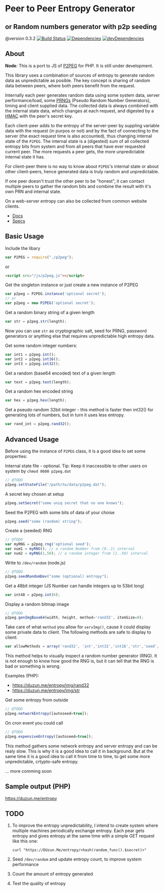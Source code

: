 
# Peer to Peer Entropy Generator
## or Random numbers generator with p2p seeding
@version 0.3.2 
[![Build Status](https://travis-ci.org/duzun/p2peg.js.svg?branch=master)](//travis-ci.org/duzun/p2peg.js)
[![Dependencies](https://david-dm.org/duzun/p2peg.js.svg)](//david-dm.org/duzun/p2peg.js)
[![devDependencies](https://david-dm.org/duzun/p2peg.js/dev-status.svg)](//david-dm.org/duzun/p2peg.js#info=devDependencies&view=table)

## About

**Node**: This is a port to JS of [P2PEG](//github.com/duzun/P2PEG) for PHP.
It is still under development.

This library uses a combination of sources of entropy to generate random data as unpredictable as posible.
The key concept is sharing of random data between peers, where both peers benefit from the request.

Internally each peer generates random data using some system data, server performance/load,
some [PRNGs](http://en.wikipedia.org/wiki/Pseudorandom_number_generator) (Pseudo Random Number Generators),
timing and client supplied data.
The collected data is always combined with the internal state data, which changes at each request,
and digested by a [HMAC](https://en.wikipedia.org/wiki/Hash-based_message_authentication_code)
with the peer's secret key.

Each client-peer adds to the entropy of the server-peer by suppling variable data with the request
(in purpos or not) and by the fact of connecting to the server (the exact request time is also accounted),
thus changing internal state of the `P2PEG`.
The internal state is a (digested) sum of all collected entropy bits from system and from all peers
that have ever requested current peer.
The more requests a peer gets, the more unpredictable internal state it has.

For client-peer there is no way to know about `P2PEG`'s internal state or about other client-peers, 
hence generated data is truly random and unpredictable.

If one peer doesn't trust the other peer to be "honest", it can contact multiple peers 
to gather the random bits and combine the result with it's own PRN and internal state.

On a web-server entropy can also be collected from common website clients.


- [Docs](https://duzun.github.io/p2peg.js/docs/p2peg.html)
- [Specs](https://duzun.github.io/p2peg.js/spec/run/index.html)

## Basic Usage

Include the libary

```javascript
var P2PEG = require("./p2peg");
```
or
```html
<script src="/js/p2peg.js"></script>
```

Get the singleton instance or just create a new instance of P2PEG

```javascript
var p2peg = P2PEG.instance('optional secret');
// or
var p2peg = new P2PEG('optional secret');
```

Get a random binary string of a given length

```javascript
var str = p2peg.str(length);
```

Now you can use `str` as cryptographic salt, seed for PRNG, password generators
or anything else that requires unpredictable high entropy data.

Get some random integer numbers:

```javascript
var int1 = p2peg.int();
var int2 = p2peg.int16();
var int3 = p2peg.int32();
```

Get a random (base64 encoded) text of a given length

```javascript
var text = p2peg.text(length);
```

Get a random hex encoded string 

```javascript
var hex = p2peg.hex(length);
```

Get a pseudo random 32bit integer - this method is faster then int32()
for generating lots of numbers, but in turn it uses less entropy.

```javascript
var rand_int = p2peg.rand32();
```

## Advanced Usage

Before using the instance of `P2PEG` class, it is a good idea to set some properties:

Internal state file - optional.
Tip: Keep it inaccessible to other users on system by `chmod 0600 p2peg.dat`

```javascript
// @TODO
p2peg.setStateFile("/path/to/data/p2peg.dat");
```

A secret key chosen at setup

```javascript
p2peg.setSecret("some uniq secret that no one knows");
```

Seed the P2PEG with some bits of data of your choise

```javascript
p2peg.seed("some (random) string");
```

Create a (seeded) RNG

```javascript
// @TODO
var myRNG = p2peg.rng('optional seed');
var num1 = myRNG(); // a random Number from [0..1) interval
var num2 = myRNG(1,50); // a random integer from [1..50) interval

```

Write to `/dev/random` (node.js)

```javascript
// @TODO
p2peg.seedRandomDev("some (optional) entropy");
```

Get a 48bit integer (JS Number can handle integers up to 53bit long)

```javascript
var int48 = p2peg.int(6);
```

Display a random bitmap image

```javascript
// @TODO
p2peg.genImgBase64(width, height, method='rand32', itemSize=0);
```

Take care of what `method` you allow for `servImg()`,
cause it could display some private data to client.
The following methods are safe to display to client:

```javascript
var allowMethods = array('rand32', 'int','int32','int16','str','seed','text','hex','dynEntropy','clientEntropy','networkEntropy');
```

This method helps to visually inspect a random number generator (RNG).
It is not enough to know how good the RNG is, but it can tell that the RNG 
is bad or something is wrong.

Examples (PHP):
- https://duzun.me/entropy/img/rand32
- https://duzun.me/entropy/img/str


Get some entropy from outside

```javascript
// @TODO
p2peg.networkEntropy([autoseed=true]);
```

On cron event you could call

```javascript
// @TODO
p2peg.expensiveEntropy([autoseed=true]);
```

This method gathers some network entropy and server entropy and can be realy slow.
This is why it is a good idea to call it in background.
But at the same time it is a good idea to call it from time to time, 
to get some more unpredictable, crtypto-safe entropy.

 ... more comming soon


## Sample output (PHP)

https://duzun.me/entropy


## TODO

1. To improve the entropy unpredictability, I intend to create system where multiple machines periodically exchange entropy.
Each pear gets entropy and gives entropy at the same time with a simple GET request like this one:

    `curl "https://DUzun.Me/entropy/<hash(random_func().$secret)>"`

2. Seed `/dev/random` and update entropy count, to improve system performance

3. Count the amount of entropy generated

4. Test the quality of entropy



